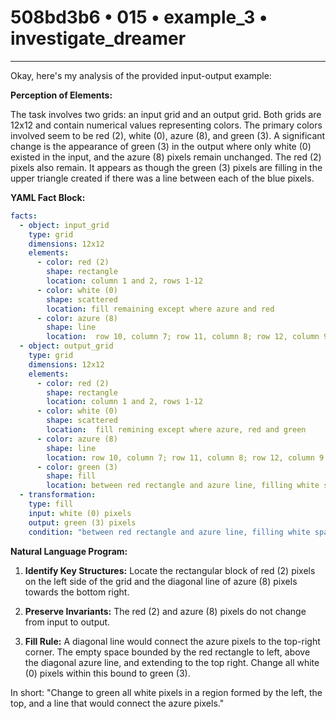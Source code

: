 # 508bd3b6 • 015 • example_3 • investigate_dreamer

---
Okay, here's my analysis of the provided input-output example:

**Perception of Elements:**

The task involves two grids: an input grid and an output grid. Both grids are 12x12 and contain numerical values representing colors. The primary colors involved seem to be red (2), white (0), azure (8), and green (3).  A significant change is the appearance of green (3) in the output where only white (0) existed in the input, and the azure (8) pixels remain unchanged. The red (2) pixels also remain. It appears as though the green (3) pixels are filling in the upper triangle created if there was a line between each of the blue pixels.

**YAML Fact Block:**



```yaml
facts:
  - object: input_grid
    type: grid
    dimensions: 12x12
    elements:
      - color: red (2)
        shape: rectangle
        location: column 1 and 2, rows 1-12
      - color: white (0)
        shape: scattered
        location: fill remaining except where azure and red
      - color: azure (8)
        shape: line
        location:  row 10, column 7; row 11, column 8; row 12, column 9
  - object: output_grid
    type: grid
    dimensions: 12x12
    elements:
      - color: red (2)
        shape: rectangle
        location: column 1 and 2, rows 1-12
      - color: white (0)
        shape: scattered
        location:  fill remining except where azure, red and green
      - color: azure (8)
        shape: line
        location: row 10, column 7; row 11, column 8; row 12, column 9
      - color: green (3)
        shape: fill
        location: between red rectangle and azure line, filling white space, moving up and right
  - transformation:
    type: fill
    input: white (0) pixels
    output: green (3) pixels
    condition: "between red rectangle and azure line, filling white space, moving up and right; azure pixels are unchanged; red pixels are unchanged"

```



**Natural Language Program:**

1.  **Identify Key Structures:** Locate the rectangular block of red (2) pixels on the left side of the grid and the diagonal line of azure (8) pixels towards the bottom right.

2.  **Preserve Invariants:** The red (2) and azure (8) pixels do not change from input to output.

3. **Fill Rule:** A diagonal line would connect the azure pixels to the top-right corner. The empty space bounded by the red rectangle to left, above the diagonal azure line, and extending to the top right. Change all white (0) pixels within this bound to green (3).

In short: "Change to green all white pixels in a region formed by the left, the top, and a line that would connect the azure pixels."


